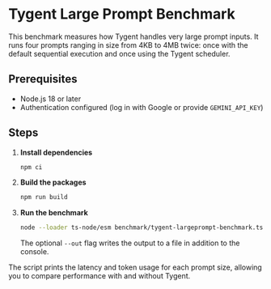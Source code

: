 # Tygent Large Prompt Benchmark

This benchmark measures how Tygent handles very large prompt inputs. It runs
four prompts ranging in size from 4KB to 4MB twice: once with the default
sequential execution and once using the Tygent scheduler.

## Prerequisites

- Node.js 18 or later
- Authentication configured (log in with Google or provide `GEMINI_API_KEY`)

## Steps

1. **Install dependencies**
   ```bash
   npm ci
   ```
2. **Build the packages**
   ```bash
   npm run build
   ```
3. **Run the benchmark**
   ```bash
   node --loader ts-node/esm benchmark/tygent-largeprompt-benchmark.ts [--out results.txt]
   ```
   The optional `--out` flag writes the output to a file in addition to the console.

The script prints the latency and token usage for each prompt size, allowing you
 to compare performance with and without Tygent.
